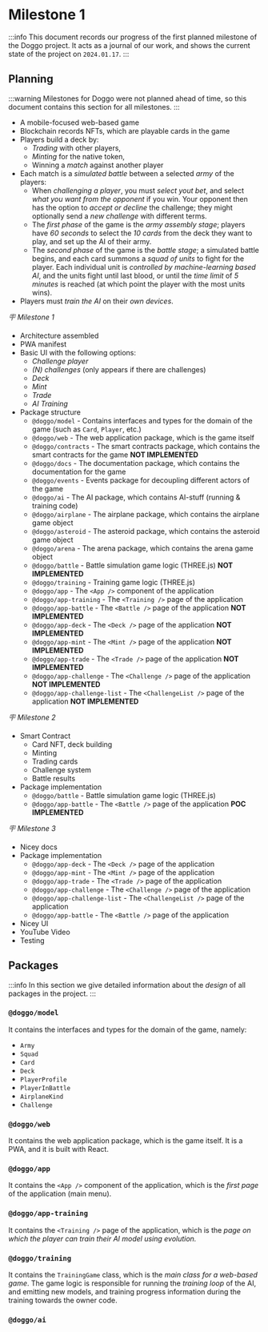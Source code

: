 # Milestone 1

:::info
This document records our progress of the first planned milestone of the Doggo project. It acts as a journal of our work, and shows the current state of the project on `2024.01.17`.
:::

## Planning

:::warning
Milestones for Doggo were not planned ahead of time, so this document contains this section for all milestones.
:::

* A mobile-focused web-based game
* Blockchain records NFTs, which are playable cards in the game
* Players build a deck by:
    * _Trading_ with other players,
    * _Minting_ for the native token,
    * Winning a _match_ against another player
* Each match is a _simulated battle_ between a selected _army_ of the players:
    * When _challenging a player_, you must _select yout bet_, and select _what you want from the opponent_ if you win. Your opponent then has the option to _accept or decline_ the challenge; they might optionally send a _new challenge_ with different terms.
    * The _first phase_ of the game is the _army assembly stage_; players have _60 seconds_ to select the _10 cards_ from the deck they want to play, and set up the AI of their army.
    * The _second phase_ of the game is the _battle stage_; a simulated battle begins, and each card summons a _squad of units_ to fight for the player. Each individual unit is _controlled by machine-learning based AI_, and the units fight until last blood, or until the _time limit_ of _5 minutes_ is reached (at which point the player with the most units wins).
* Players must _train the AI_ on their _own devices_.

_🪧 Milestone 1_

* Architecture assembled
* PWA manifest
* Basic UI with the following options:
    * _Challenge player_
    * _(N) challenges_ (only appears if there are challenges)
    * _Deck_
    * _Mint_
    * _Trade_
    * _AI Training_
* Package structure
    * `@doggo/model` - Contains interfaces and types for the domain of the game (such as `Card`, `Player`, etc.)
    * `@doggo/web` - The web application package, which is the game itself
    * `@doggo/contracts` - The smart contracts package, which contains the smart contracts for the game **NOT IMPLEMENTED**
    * `@doggo/docs` - The documentation package, which contains the documentation for the game
    * `@doggo/events` - Events package for decoupling different actors of the game
    * `@doggo/ai` - The AI package, which contains AI-stuff (running & training code)
    * `@doggo/airplane` - The airplane package, which contains the airplane game object
    * `@doggo/asteroid` - The asteroid package, which contains the asteroid game object
    * `@doggo/arena` - The arena package, which contains the arena game object
    * `@doggo/battle` - Battle simulation game logic (THREE.js) **NOT IMPLEMENTED**
    * `@doggo/training` - Training game logic (THREE.js)
    * `@doggo/app` - The `<App />` component of the application
    * `@doggo/app-training` - The `<Training />` page of the application
    * `@doggo/app-battle` - The `<Battle />` page of the application **NOT IMPLEMENTED**
    * `@doggo/app-deck` - The `<Deck />` page of the application **NOT IMPLEMENTED**
    * `@doggo/app-mint` - The `<Mint />` page of the application **NOT IMPLEMENTED**
    * `@doggo/app-trade` - The `<Trade />` page of the application **NOT IMPLEMENTED**
    * `@doggo/app-challenge` - The `<Challenge />` page of the application **NOT IMPLEMENTED**
    * `@doggo/app-challenge-list` - The `<ChallengeList />` page of the application **NOT IMPLEMENTED**

_🪧 Milestone 2_

* Smart Contract
    * Card NFT, deck building
    * Minting
    * Trading cards
    * Challenge system
    * Battle results
* Package implementation
    * `@doggo/battle` - Battle simulation game logic (THREE.js)
    * `@doggo/app-battle` - The `<Battle />` page of the application **POC IMPLEMENTED**

_🪧 Milestone 3_

* Nicey docs
* Package implementation
    * `@doggo/app-deck` - The `<Deck />` page of the application
    * `@doggo/app-mint` - The `<Mint />` page of the application
    * `@doggo/app-trade` - The `<Trade />` page of the application
    * `@doggo/app-challenge` - The `<Challenge />` page of the application
    * `@doggo/app-challenge-list` - The `<ChallengeList />` page of the application
    * `@doggo/app-battle` - The `<Battle />` page of the application
* Nicey UI
* YouTube Video
* Testing

## Packages

:::info
In this section we give detailed information about the _design_ of all packages in the project.
:::

### `@doggo/model`

It contains the interfaces and types for the domain of the game, namely:

* `Army`
* `Squad`
* `Card`
* `Deck`
* `PlayerProfile`
* `PlayerInBattle`
* `AirplaneKind`
* `Challenge`

### `@doggo/web`

It contains the web application package, which is the game itself. It is a PWA, and it is built with React.

### `@doggo/app`

It contains the `<App />` component of the application, which is the _first page_ of the application (main menu).

### `@doggo/app-training`

It contains the `<Training />` page of the application, which is the _page on which the player can train their AI model using evolution._

### `@doggo/training`

It contains the `TrainingGame` class, which is the _main class for a web-based game_. The game logic is responsible for running the _training loop_ of the AI, and emitting new models, and training progress information during the training towards the owner code.

### `@doggo/ai`


